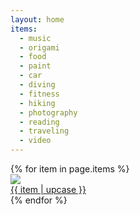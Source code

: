```yaml
---
layout: home
items:
  - music
  - origami
  - food
  - paint
  - car
  - diving
  - fitness  
  - hiking  
  - photography
  - reading
  - traveling
  - video
---
```


<div class='d-flex flex-row flex-wrap'>
  {% for item in page.items %}
  <div class="col-4">
    <a href="{{ '/views/' | append: item }}">
      <img class="gallery-item-image" src="{{ '/assets/img/topics/' | append: item | append: '.jpg' }}"/>
      <div class="gallery-item-overlay">
        <div class="gallery-item-title">{{ item | upcase }}</div>
      </div>
    </a>
  </div>
  {% endfor %}
</div>